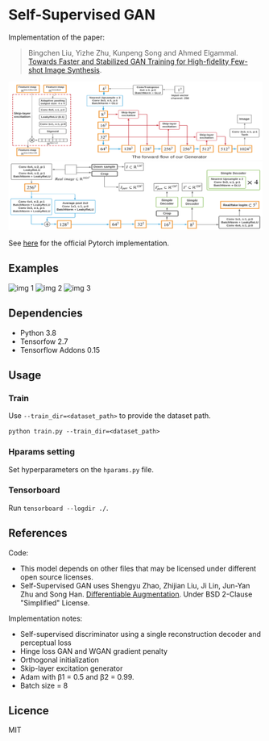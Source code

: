 # Self-Supervised GAN
Implementation of the paper:

> Bingchen Liu, Yizhe Zhu, Kunpeng Song and Ahmed Elgammal. [Towards Faster and Stabilized GAN Training for High-fidelity Few-shot Image Synthesis](https://arxiv.org/abs/2101.04775). 

![Gen architecture](./images/gen_arch.png)
![Disc architecture](./images/disc_arch.png)

See [here](https://github.com/odegeasslbc/FastGAN-pytorch) for the official Pytorch implementation.


## Examples
![](images/animation_1.gif "img 1")
![](images/animation_2.gif "img 2")
![](images/animation_3.gif "img 3")


## Dependencies
- Python 3.8
- Tensorfow 2.7
- Tensorflow Addons 0.15


## Usage
### Train
Use `--train_dir=<dataset_path>` to provide the dataset path. 
```
python train.py --train_dir=<dataset_path>
```

### Hparams setting
Set hyperparameters on the `hparams.py` file.

### Tensorboard
Run `tensorboard --logdir ./`.


## References
Code:
- This model depends on other files that may be licensed under different open source licenses.
- Self-Supervised GAN uses Shengyu Zhao, Zhijian Liu, Ji Lin, Jun-Yan Zhu and Song Han. [Differentiable Augmentation](https://arxiv.org/abs/2006.10738). Under BSD 2-Clause "Simplified" License.

Implementation notes:
- Self-supervised discriminator using a single reconstruction decoder and perceptual loss
- Hinge loss GAN and WGAN gradient penalty
- Orthogonal initialization
- Skip-layer excitation generator
- Adam with β1 = 0.5 and β2 = 0.99. 
- Batch size = 8


## Licence
MIT